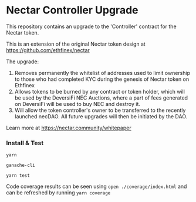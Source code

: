 # Nectar Controller Upgrade

This repository contains an upgrade to the 'Controller' contract for the Nectar token.

This is an extension of the original Nectar token design at https://github.com/ethfinex/nectar

The upgrade:

1. Removes permanently the whitelist of addresses used to limit ownership to those who had completed KYC during the genesis of Nectar token on Ethfinex
2. Allows tokens to be burned by any contract or token holder, which will be used by the DeversiFi NEC Auctions, where a part of fees generated on DeversiFi will be used to buy NEC and destroy it.
3. Will allow the token controller's owner to be transferred to the recently launched necDAO. All future upgrades will then be initiated by the DAO.

Learn more at https://nectar.community/whitepaper

### Install & Test

`yarn`

`ganache-cli`

`yarn test`

Code coverage results can be seen using `open ./coverage/index.html` and can be refreshed by running `yarn coverage`

